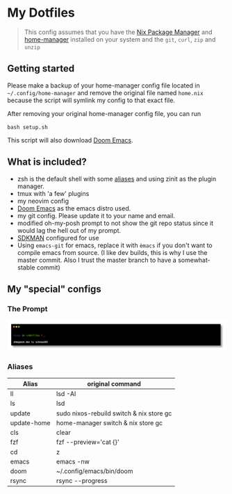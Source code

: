 # My Dotfiles

> This config assumes that you have the [Nix Package Manager](https://nixos.org/download) and [home-manager](https://nix-community.github.io/home-manager/index.xhtml#sec-install-standalone) installed on your system and the ``git``, ``curl``, ``zip`` and ``unzip``

## Getting started

Please make a backup of your home-manager config file located in ``~/.config/home-manager`` and remove the original file named ``home.nix`` because the script will symlink my config to that exact file.

After removing your original home-manager config file, you can run

```shell
bash setup.sh
```

This script will also download [Doom Emacs](https://github.com/doomemacs/doomemacs). 

## What is included?

- zsh is the default shell with some [aliases](#aliases) and using zinit as the plugin manager.
- tmux with 'a few' plugins
- my neovim config
- [Doom Emacs](https://github.com/doomemacs/doomemacs) as the emacs distro used.
- my git config. Please update it to your name and email.
- modified oh-my-posh prompt to not show the git repo status since it would lag the hell out of my prompt.
- [SDKMAN](https://sdkman.io/) configured for use
- Using ``emacs-git`` for emacs, replace it with ``èmacs`` if you don't want to compile emacs from source. (I like dev builds, this is why I use the master commit. Also I trust the master branch to have a somewhat-stable commit)

## My "special" configs

### The Prompt

![My Prompt based on the half-life design](assets/prompt.png)

### Aliases

| Alias | original command |
| ----- | ---------------- |
| ll | lsd -Al |
| ls | lsd |
| update | sudo nixos-rebuild switch & nix store gc |
| update-home | home-manager switch & nix store gc |
| cls | clear |
| fzf | fzf --preview='cat {}' |
| cd | z |
| emacs | emacs -nw |
| doom | ~/.config/emacs/bin/doom |
| rsync | rsync --progress |
